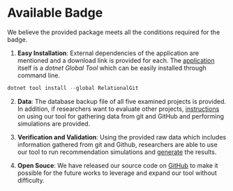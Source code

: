 # Available Badge

We believe the provided package meets all the conditions required for the badge.

1. **Easy Installation**: External dependencies of the application are mentioned and a download link is provided for each. The [application](https://www.nuget.org/packages/RelationalGit/) itself is a _dotnet Global Tool_ which can be easily installed through command line.

```powershell
dotnet tool install --global RelationalGit
```

2. **Data**: The database backup file of all five examined projects is provided. In addition, if researchers want to evaluate other projects, [instructions](https://github.com/CESEL/RelationalGit) on using our tool for gathering data from git and GitHub and performing simulations are provided. 


3. **Verification and Validation**: Using the provided raw data which includes information gathered from git and Github, researchers are able to use our tool to run recommendation simulations and [generate](https://github.com/CESEL/RelationalGit/tree/master/ReplicationPackage) the results. 

4. **Open Souce**: We have released our source code on [GitHub](https://github.com/CESEL/RelationalGit) to make it possible for the future works to leverage and expand our tool without difficulty.
